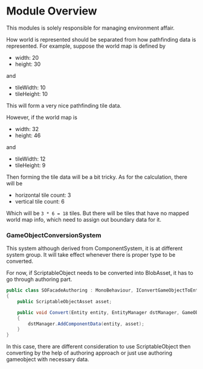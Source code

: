 # Module Overview

This modules is solely responsible for managing environment affair.

How world is represented should be separated from how pathfinding data is represented. For example, suppose the world map is defined by

- width: 20
- height: 30

and

- tileWidth: 10
- tileHeight: 10

This will form a very nice pathfinding tile data.

However, if the world map is

- width: 32
- height: 46

and

- tileWidth: 12
- tileHeight: 9

Then forming the tile data will be a bit tricky. As for the calculation, there will be

- horizontal tile count: 3
- vertical tile count: 6

Which will be ```3 * 6 = 18``` tiles. But there will be tiles that have no mapped world map info, which need to assign out boundary data for it.

### GameObjectConversionSystem

This system although derived from ComponentSystem, it is at different system group. It will take effect whenever there is proper type to be converted.

For now, if ScriptableObject needs to be converted into BlobAsset, it has to go through authoring part.

```cs
public class SOFacadeAuthoring : MonoBehaviour, IConvertGameObjectToEntity
{
    public ScriptableObjectAsset asset;

    public void Convert(Entity entity, EntityManager dstManager, GameObjectConversionSystem conversionSystem)
    {
        dstManager.AddComponentData(entity, asset);
    }
}
```

In this case, there are different consideration to use ScriptableObject then converting by the help of authoring approach or just use authoring gameobject with necessary data.
